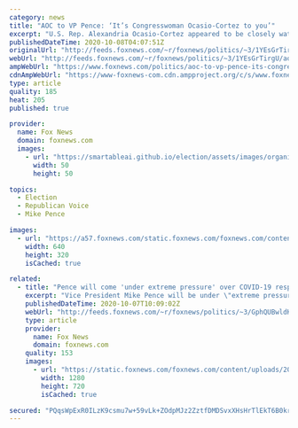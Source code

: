 ```yaml
---
category: news
title: "AOC to VP Pence: ‘It’s Congresswoman Ocasio-Cortez to you’"
excerpt: "U.S. Rep. Alexandria Ocasio-Cortez appeared to be closely watching the vice presidential debate Wednesday night, tweeting several responses to comments by Vice President Mike Pence."
publishedDateTime: 2020-10-08T04:07:51Z
originalUrl: "http://feeds.foxnews.com/~r/foxnews/politics/~3/1YEsGrTirgU/aoc-to-vp-pence-its-congresswoman-ocasio-cortez-to-you"
webUrl: "http://feeds.foxnews.com/~r/foxnews/politics/~3/1YEsGrTirgU/aoc-to-vp-pence-its-congresswoman-ocasio-cortez-to-you"
ampWebUrl: "https://www.foxnews.com/politics/aoc-to-vp-pence-its-congresswoman-ocasio-cortez-to-you.amp"
cdnAmpWebUrl: "https://www-foxnews-com.cdn.ampproject.org/c/s/www.foxnews.com/politics/aoc-to-vp-pence-its-congresswoman-ocasio-cortez-to-you.amp"
type: article
quality: 185
heat: 205
published: true

provider:
  name: Fox News
  domain: foxnews.com
  images:
    - url: "https://smartableai.github.io/election/assets/images/organizations/foxnews.com-50x50.jpg"
      width: 50
      height: 50

topics:
  - Election
  - Republican Voice
  - Mike Pence

images:
  - url: "https://a57.foxnews.com/static.foxnews.com/foxnews.com/content/uploads/2019/07/640/320/Pence-AOC_AP-Getty.jpg?ve=1&tl=1"
    width: 640
    height: 320
    isCached: true

related:
  - title: "Pence will come 'under extreme pressure' over COVID-19 response in VP debate, pollster predicts"
    excerpt: "Vice President Mike Pence will be under \"extreme pressure to answer tough questions\" during Wednesday's vice presidential debate about the Trump administration's response to the coronavirus pandemic, Fox News contributor Kristen Soltis Anderson told the \"Fox News Rundown\" podcast."
    publishedDateTime: 2020-10-07T10:09:02Z
    webUrl: "http://feeds.foxnews.com/~r/foxnews/politics/~3/GphQUBwldKE/vice-presidential-debate-preview-pence-harris"
    type: article
    provider:
      name: Fox News
      domain: foxnews.com
    quality: 153
    images:
      - url: "https://static.foxnews.com/foxnews.com/content/uploads/2020/10/KAMALA-HARRIS-pence-AP.jpg"
        width: 1280
        height: 720
        isCached: true

secured: "PQqsWpExR0ILzK9csmu7w+59vLk+ZOdpMJz2ZztfDMDSvxXHsHrTlEkT6B0kr/Dt5/Lal7ZX7Za/PtB03mqPrhu+GtW7WpxCdcR7SDCIfC4ifWaeM7upV0FfjB63kCvJDNMJIUav9XbIahrtL7t5eE2JObNRcKxGHTdXNxOc0cDKV9Su8Eo1wh425j0WWsJV7u4zkcnjKqrMfDWPfJmqmI7wAjzGYxxzV4RjjYvRr9hpjezWGEIpEsajWlYq8ocg9KXtBvY/RKdc2aad+w5FjxwcewrxUbHgOi+2kDcTjZEBNsNaT21HgtB8Q+6/GFxaPpujprVBJqHpMXYaHLiynoGtrFBFU0gP8gLYY1ZT0Vw=;ydGlYP9J8FRgYp5rqJcEdw=="
---
```


